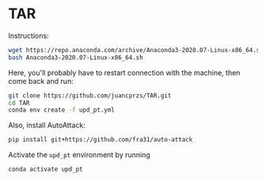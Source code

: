 # TAR
Instructions:
```bash
wget https://repo.anaconda.com/archive/Anaconda3-2020.07-Linux-x86_64.sh
bash Anaconda3-2020.07-Linux-x86_64.sh
```

Here, you'll probably have to restart connection with the machine, then come back and run:
```bash
git clone https://github.com/juancprzs/TAR.git
cd TAR
conda env create -f upd_pt.yml
```

Also, install AutoAttack:
```bash
pip install git+https://github.com/fra31/auto-attack
```

Activate the `upd_pt` environment by running
```bash
conda activate upd_pt
```
